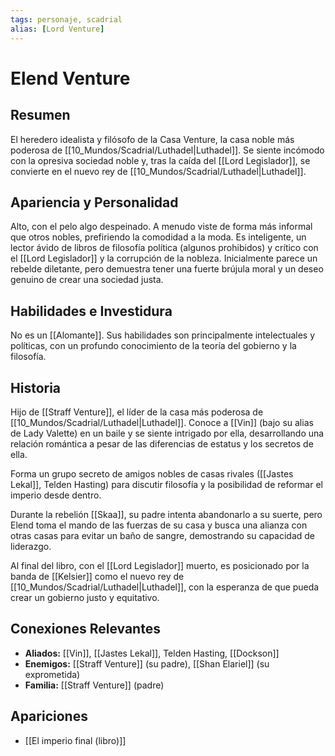```yaml
---
tags: personaje, scadrial
alias: [Lord Venture]
---
```


# Elend Venture

## Resumen
El heredero idealista y filósofo de la Casa Venture, la casa noble más poderosa de [[10_Mundos/Scadrial/Luthadel|Luthadel]]. Se siente incómodo con la opresiva sociedad noble y, tras la caída del [[Lord Legislador]], se convierte en el nuevo rey de [[10_Mundos/Scadrial/Luthadel|Luthadel]].

## Apariencia y Personalidad
Alto, con el pelo algo despeinado. A menudo viste de forma más informal que otros nobles, prefiriendo la comodidad a la moda. Es inteligente, un lector ávido de libros de filosofía política (algunos prohibidos) y crítico con el [[Lord Legislador]] y la corrupción de la nobleza. Inicialmente parece un rebelde diletante, pero demuestra tener una fuerte brújula moral y un deseo genuino de crear una sociedad justa.

## Habilidades e Investidura
No es un [[Alomante]]. Sus habilidades son principalmente intelectuales y políticas, con un profundo conocimiento de la teoría del gobierno y la filosofía.

## Historia
Hijo de [[Straff Venture]], el líder de la casa más poderosa de [[10_Mundos/Scadrial/Luthadel|Luthadel]]. Conoce a [[Vin]] (bajo su alias de Lady Valette) en un baile y se siente intrigado por ella, desarrollando una relación romántica a pesar de las diferencias de estatus y los secretos de ella.

Forma un grupo secreto de amigos nobles de casas rivales ([[Jastes Lekal]], Telden Hasting) para discutir filosofía y la posibilidad de reformar el imperio desde dentro.

Durante la rebelión [[Skaa]], su padre intenta abandonarlo a su suerte, pero Elend toma el mando de las fuerzas de su casa y busca una alianza con otras casas para evitar un baño de sangre, demostrando su capacidad de liderazgo.

Al final del libro, con el [[Lord Legislador]] muerto, es posicionado por la banda de [[Kelsier]] como el nuevo rey de [[10_Mundos/Scadrial/Luthadel|Luthadel]], con la esperanza de que pueda crear un gobierno justo y equitativo.

## Conexiones Relevantes
* **Aliados:** [[Vin]], [[Jastes Lekal]], Telden Hasting, [[Dockson]]
* **Enemigos:** [[Straff Venture]] (su padre), [[Shan Elariel]] (su exprometida)
* **Familia:** [[Straff Venture]] (padre)

## Apariciones
* [[El imperio final (libro)]]